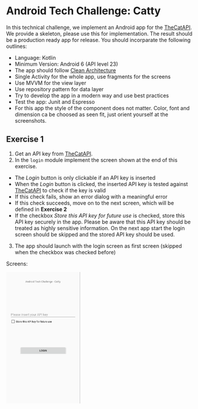 # Android Tech Challenge: Catty
In this technical challenge, we implement an Android app for the [TheCatAPI](https://thecatapi.com/).
We provide a skeleton, please use this for implementation. The result should be a production ready app for release.
You should incorparate the following outlines:
* Language: Kotlin
* Minimum Version: Android 6 (API level 23)
* The app should follow [Clean Architecture](https://blog.cleancoder.com/uncle-bob/2012/08/13/the-clean-architecture.html)
* Single Activity for the whole app, use fragments for the screens
* Use MVVM for the view layer
* Use repository pattern for data layer
* Try to develop the app in a modern way and use best practices
* Test the app: Junit and Espresso
* For this app the style of the component does not matter. Color, font and dimension ca be choosed as seen fit, just orient yourself at the screenshots.

## Exercise 1
1. Get an API key from [TheCatAPI](https://thecatapi.com/signup).
2. In the `login` module implement the screen shown at the end of this exercise.
  * The *Login* button is only clickable if an API key is inserted
  * When the *Login* button is clicked, the inserted API key is tested against [TheCatAPI](https://thecatapi.com) to check if the key is valid
  * If this check fails, show an error dialog with a meaningful error
  * If this check succeeds, move on to the next screen, which will be defined in **Exercise 2**
  * If the checkbox *Store this API key for future use* is checked, store this API key securely in the app. Please be aware that this API key should be treated as highly sensitive information. On the next app start the login screen should be skipped and the stored API key should be used.
3. The app should launch with the login screen as first screen (skipped when the checkbox was checked before)

Screens:

<img src="/img/login_screen.png" width="200"/> 


